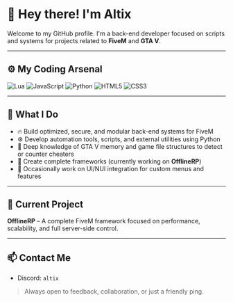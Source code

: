 # 👋 Hey there! I'm Altix

Welcome to my GitHub profile. I'm a back-end developer focused on scripts and systems for projects related to **FiveM** and **GTA V**.

---

## ⚙️ My Coding Arsenal

![Lua](https://img.shields.io/badge/Lua-2C2D72?style=for-the-badge&logo=lua&logoColor=white)
![JavaScript](https://img.shields.io/badge/JavaScript-F7DF1E?style=for-the-badge&logo=javascript&logoColor=black)
![Python](https://img.shields.io/badge/Python-3776AB?style=for-the-badge&logo=python&logoColor=white)
![HTML5](https://img.shields.io/badge/HTML5-E34F26?style=for-the-badge&logo=html5&logoColor=white)
![CSS3](https://img.shields.io/badge/CSS3-1572B6?style=for-the-badge&logo=css3&logoColor=white)

---

## 🔧 What I Do

- 🔥 Build optimized, secure, and modular back-end systems for FiveM
- ⚙️ Develop automation tools, scripts, and external utilities using Python
- 🧠 Deep knowledge of GTA V memory and game file structures to detect or counter cheaters
- 🧰 Create complete frameworks (currently working on **OfflineRP**)
- 🎨 Occasionally work on UI/NUI integration for custom menus and features

---

## 🚧 Current Project

**OfflineRP** – A complete FiveM framework focused on performance, scalability, and full server-side control.

---

## 📫 Contact Me

- Discord: `altix`

> Always open to feedback, collaboration, or just a friendly ping.
